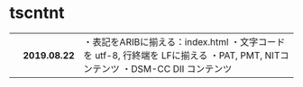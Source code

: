 # tscntnt

<table>
<tr><th></th><th>2019.08.22</th><td>
    ・表記をARIBに揃える：index.html
    ・文字コードを utf-8, 行終端を LFに揃える
    ・PAT, PMT, NITコンテンツ
    ・DSM-CC DII コンテンツ
    </td></tr>
</table>
